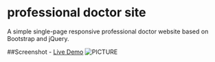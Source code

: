 # professional doctor site
 A simple single-page responsive professional doctor website based on Bootstrap and jQuery. 
 
##Screenshot - [Live Demo](http://www.ziaka.gr)
  ![PICTURE](http://i.imgur.com/seUTuH6.png)
